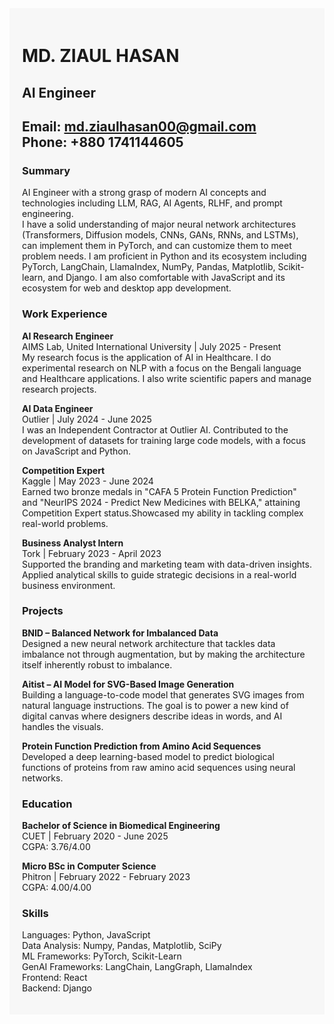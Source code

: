 <div style="background-color: #f7f7f7; padding: 20px; font-family: 'Inter', sans-serif;">

# MD. ZIAUL HASAN
## AI Engineer
  
Email: md.ziaulhasan00@gmail.com   
Phone: +880 1741144605  
---

### Summary  
AI Engineer with a strong grasp of modern AI concepts and technologies including LLM, RAG, AI Agents, RLHF, and prompt engineering.   
I have a solid understanding of major neural network architectures (Transformers, Diffusion models, CNNs, GANs, RNNs, and LSTMs),   
can implement them in PyTorch, and can customize them to meet problem needs. I am proficient in Python and its ecosystem including   
PyTorch, LangChain, LlamaIndex, NumPy, Pandas, Matplotlib, Scikit-learn, and Django. I am also comfortable with JavaScript and its   
ecosystem for web and desktop app development.

### Work Experience
**AI Research Engineer**  
AIMS Lab, United International University | July 2025 - Present    
My research focus is the application of AI in Healthcare. I do experimental research on NLP with a focus on the Bengali language and 
Healthcare applications. I also write scientific papers and manage research projects.

**AI Data Engineer**  
Outlier | July 2024 - June 2025  
I was an Independent Contractor at Outlier AI. Contributed to the development of datasets for training large code models, with a focus on 
JavaScript and Python.

**Competition Expert**  
Kaggle | May 2023 - June 2024  
Earned two bronze medals in "CAFA 5 Protein Function Prediction" and "NeurIPS 2024 - Predict New Medicines with BELKA," attaining   
Competition Expert status.Showcased my ability in tackling complex real-world problems.

**Business Analyst Intern**  
Tork | February 2023 - April 2023  
Supported the branding and marketing team with data-driven insights. Applied analytical skills to guide strategic decisions in a real-world 
business environment.

### Projects
**BNID – Balanced Network for Imbalanced Data**  
Designed a new neural network architecture that tackles data imbalance not through augmentation, but by making the architecture itself 
inherently robust to imbalance.
  
**Aitist – AI Model for SVG-Based Image Generation**  
Building a language-to-code model that generates SVG images from natural language instructions. The goal is to power a new kind of digital 
canvas where designers describe ideas in words, and AI handles the visuals.  

**Protein Function Prediction from Amino Acid Sequences**  
Developed a deep learning-based model to predict biological functions of proteins from raw amino acid sequences using neural networks.

### Education
**Bachelor of Science in Biomedical Engineering**  
CUET | February 2020 - June 2025  
CGPA: 3.76/4.00  
  
**Micro BSc in Computer Science**  
Phitron | February 2022 - February 2023  
CGPA: 4.00/4.00  

### Skills
Languages: Python, JavaScript  
Data Analysis: Numpy, Pandas, Matplotlib, SciPy   
ML Frameworks: PyTorch, Scikit-Learn  
GenAI Frameworks: LangChain, LangGraph, LlamaIndex  
Frontend: React  
Backend: Django  

</div>
